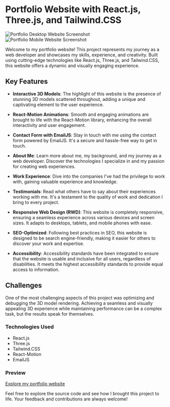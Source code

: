# Portfolio Website with React.js, Three.js, and Tailwind.CSS

![Portfolio Desktop Website Screenshot](https://i.ibb.co/JBmKm65/project-portfolio-desktop-1.png)
![Portfolio Mobile Website Screenshot](https://i.ibb.co/SRqBcnR/project-portfolio-mobile-1.png)

Welcome to my portfolio website! This project represents my journey as a web developer and showcases my skills, experience, and creativity. Built using cutting-edge technologies like React.js, Three.js, and Tailwind.CSS, this website offers a dynamic and visually engaging experience.

## Key Features

- **Interactive 3D Models**: The highlight of this website is the presence of stunning 3D models scattered throughout, adding a unique and captivating element to the user experience.

- **React-Motion Animations**: Smooth and engaging animations are brought to life with the React-Motion library, enhancing the overall interactivity and user engagement.

- **Contact Form with EmailJS**: Stay in touch with me using the contact form powered by EmailJS. It's a secure and hassle-free way to get in touch.

- **About Me**: Learn more about me, my background, and my journey as a web developer. Discover the technologies I specialize in and my passion for creating web experiences.

- **Work Experience**: Dive into the companies I've had the privilege to work with, gaining valuable experience and knowledge.

- **Testimonials**: Read what others have to say about their experiences working with me. It's a testament to the quality of work and dedication I bring to every project.

- **Responsive Web Design (RWD)**: This website is completely responsive, ensuring a seamless experience across various devices and screen sizes. It adapts to desktops, tablets, and mobile phones with ease.

- **SEO-Optimized**: Following best practices in SEO, this website is designed to be search engine-friendly, making it easier for others to discover your work and expertise.

- **Accessibility**: Accessibility standards have been integrated to ensure that the website is usable and inclusive for all users, regardless of disabilities. It meets the highest accessibility standards to provide equal access to information.

## Challenges

One of the most challenging aspects of this project was optimizing and debugging the 3D model rendering. Achieving a seamless and visually appealing 3D experience while maintaining performance can be a complex task, but the results speak for themselves.

### Technologies Used

- React.js
- Three.js
- Tailwind.CSS
- React-Motion
- EmailJS

### Preview

[Explore my portfolio website](https://szkonter.dev/)

Feel free to explore the source code and see how I brought this project to life. Your feedback and contributions are always welcome!

